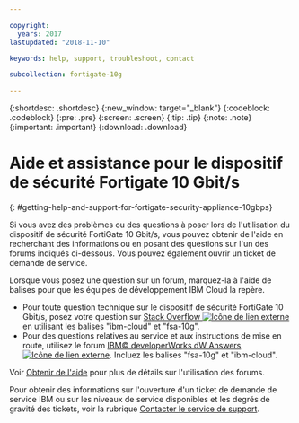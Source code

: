 ```yaml
---

copyright:
  years: 2017
lastupdated: "2018-11-10"

keywords: help, support, troubleshoot, contact

subcollection: fortigate-10g

---
```


{:shortdesc: .shortdesc}
{:new_window: target="_blank"}
{:codeblock: .codeblock}
{:pre: .pre}
{:screen: .screen}
{:tip: .tip}
{:note: .note}
{:important: .important}
{:download: .download}

# Aide et assistance pour le dispositif de sécurité Fortigate 10 Gbit/s
{: #getting-help-and-support-for-fortigate-security-appliance-10gbps}

Si vous avez des problèmes ou des questions à poser lors de l'utilisation du dispositif de sécurité FortiGate 10 Gbit/s, vous pouvez obtenir de l'aide en recherchant des informations ou en posant des questions sur l'un des forums indiqués ci-dessous. Vous pouvez également ouvrir un ticket de demande de service.

Lorsque vous posez une question sur un forum, marquez-la à l'aide de balises pour que les équipes de développement IBM Cloud la repère.

* Pour toute question technique sur le dispositif de sécurité FortiGate 10 Gbit/s, posez votre question sur [Stack Overflow ![Icône de lien externe](../../icons/launch-glyph.svg "Icône de lien externe")](https://stackoverflow.com/search?q=fsa-10g+ibm-cloud) en utilisant les balises "ibm-cloud" et "fsa-10g".
* Pour des questions relatives au service et aux instructions de mise en route, utilisez le forum [IBM© developerWorks dW Answers ![Icône de lien externe](../../icons/launch-glyph.svg "Icône de lien externe")](https://developer.ibm.com/answers/topics/fsa-10g.html?smartspace=ibm-cloud). Incluez les balises "fsa-10g" et "ibm-cloud".

Voir [Obtenir de l'aide](https://{DomainName}/docs/get-support?topic=get-support-using-avatar) pour plus de détails sur l'utilisation des forums.

Pour obtenir des informations sur l'ouverture d'un ticket de demande de service IBM ou sur les niveaux de service disponibles et les degrés de gravité des tickets, voir la rubrique [Contacter le service de support](/docs/get-support?topic=get-support-contacting-bluemix-support-dedicated-local).
